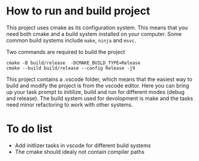 # How to run and build project
This project uses cmake as its configuration system. This means that you need both cmake and a build system installed on your computer. Some common build systems include `make`, `ninja` and `msvc`.

Two commands are required to build the project
```
cmake -B build/release  -DCMAKE_BUILD_TYPE=Release
cmake --build build/release --config Release -j9
```

This project contains a .vscode folder, which means that the easiest way to build and modify the project is from the vscode editor. Here you can bring up your task prompt to initilize, build and run for different modes (debug and release). The build system used for devolopment is make and the tasks need minor refactoring to work with other systems. 

# To do list

- Add initlizer tasks in vscode for different build systems
- The cmake should idealy not contain compiler paths

